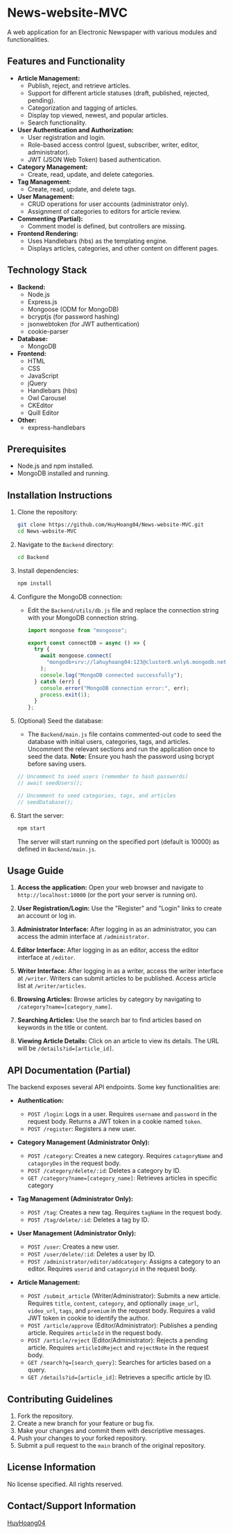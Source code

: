 # News-website-MVC

A web application for an Electronic Newspaper with various modules and functionalities.

## Features and Functionality

*   **Article Management:**
    *   Publish, reject, and retrieve articles.
    *   Support for different article statuses (draft, published, rejected, pending).
    *   Categorization and tagging of articles.
    *   Display top viewed, newest, and popular articles.
    *   Search functionality.
*   **User Authentication and Authorization:**
    *   User registration and login.
    *   Role-based access control (guest, subscriber, writer, editor, administrator).
    *   JWT (JSON Web Token) based authentication.
*   **Category Management:**
    *   Create, read, update, and delete categories.
*   **Tag Management:**
    *   Create, read, update, and delete tags.
*   **User Management:**
    *   CRUD operations for user accounts (administrator only).
    *   Assignment of categories to editors for article review.
*   **Commenting (Partial):**
    *   Comment model is defined, but controllers are missing.
*   **Frontend Rendering:**
    *   Uses Handlebars (hbs) as the templating engine.
    *   Displays articles, categories, and other content on different pages.

## Technology Stack

*   **Backend:**
    *   Node.js
    *   Express.js
    *   Mongoose (ODM for MongoDB)
    *   bcryptjs (for password hashing)
    *   jsonwebtoken (for JWT authentication)
    *   cookie-parser
*   **Database:**
    *   MongoDB
*   **Frontend:**
    *   HTML
    *   CSS
    *   JavaScript
    *   jQuery
    *   Handlebars (hbs)
    *   Owl Carousel
    *   CKEditor
    *   Quill Editor
*   **Other:**
    *   express-handlebars

## Prerequisites

*   Node.js and npm installed.
*   MongoDB installed and running.

## Installation Instructions

1.  Clone the repository:

    ```bash
    git clone https://github.com/HuyHoang04/News-website-MVC.git
    cd News-website-MVC
    ```

2.  Navigate to the `Backend` directory:

    ```bash
    cd Backend
    ```

3.  Install dependencies:

    ```bash
    npm install
    ```

4.  Configure the MongoDB connection:

    *   Edit the `Backend/utils/db.js` file and replace the connection string with your MongoDB connection string.

        ```javascript
        import mongoose from "mongoose";

        export const connectDB = async () => {
          try {
            await mongoose.connect(
              "mongodb+srv://lahuyhoang04:123@cluster0.wnly6.mongodb.net/?retryWrites=true&w=majority&appName=Cluster0" // Replace with your connection string
            );
            console.log("MongoDB connected successfully");
          } catch (err) {
            console.error("MongoDB connection error:", err);
            process.exit(1);
          }
        };
        ```

5.  (Optional) Seed the database:

    *   The `Backend/main.js` file contains commented-out code to seed the database with initial users, categories, tags, and articles.  Uncomment the relevant sections and run the application once to seed the data.  **Note:** Ensure you hash the password using bcrypt before saving users.

    ```javascript
    // Uncomment to seed users (remember to hash passwords)
    // await seedUsers();

    // Uncomment to seed categories, tags, and articles
    // seedDatabase();
    ```

6.  Start the server:

    ```bash
    npm start
    ```

    The server will start running on the specified port (default is 10000) as defined in `Backend/main.js`.

## Usage Guide

1.  **Access the application:** Open your web browser and navigate to `http://localhost:10000` (or the port your server is running on).

2.  **User Registration/Login:**  Use the "Register" and "Login" links to create an account or log in.

3.  **Administrator Interface:**  After logging in as an administrator, you can access the admin interface at `/administrator`.

4.  **Editor Interface:** After logging in as an editor, access the editor interface at `/editor`.

5.  **Writer Interface:**  After logging in as a writer, access the writer interface at `/writer`. Writers can submit articles to be published. Access article list at `/writer/articles`.

6.  **Browsing Articles:**  Browse articles by category by navigating to `/category?name=[category_name]`.

7.  **Searching Articles:**  Use the search bar to find articles based on keywords in the title or content.

8.  **Viewing Article Details:** Click on an article to view its details. The URL will be `/details?id=[article_id]`.

## API Documentation (Partial)

The backend exposes several API endpoints. Some key functionalities are:

*   **Authentication:**
    *   `POST /login`: Logs in a user.  Requires `username` and `password` in the request body. Returns a JWT token in a cookie named `token`.
    *   `POST /register`: Registers a new user.

*   **Category Management (Administrator Only):**
    *   `POST /category`: Creates a new category. Requires `catagoryName` and `catagoryDes` in the request body.
    *   `POST /category/delete/:id`: Deletes a category by ID.
    *   `GET /category?name=[category_name]`: Retrieves articles in specific category

*   **Tag Management (Administrator Only):**
    *   `POST /tag`: Creates a new tag. Requires `tagName` in the request body.
    *   `POST /tag/delete/:id`: Deletes a tag by ID.

*   **User Management (Administrator Only):**
    *   `POST /user`: Creates a new user.
    *   `POST /user/delete/:id`: Deletes a user by ID.
    *    `POST /administrator/editor/addcategory`: Assigns a category to an editor. Requires `userid` and `catagoryid` in the request body.

*   **Article Management:**
    *   `POST /submit_article` (Writer/Administrator): Submits a new article.  Requires `title`, `content`, `category`, and optionally `image_url`, `video_url`, `tags`, and `premium` in the request body. Requires a valid JWT token in cookie to identify the author.
    *   `POST /article/approve` (Editor/Administrator): Publishes a pending article. Requires `articleId` in the request body.
    *   `POST /article/reject` (Editor/Administrator): Rejects a pending article. Requires `articleIdReject` and `rejectNote` in the request body.
    *   `GET /search?q=[search_query]`: Searches for articles based on a query.
    *   `GET /details?id=[article_id]`: Retrieves a specific article by ID.

## Contributing Guidelines

1.  Fork the repository.
2.  Create a new branch for your feature or bug fix.
3.  Make your changes and commit them with descriptive messages.
4.  Push your changes to your forked repository.
5.  Submit a pull request to the `main` branch of the original repository.

## License Information

No license specified. All rights reserved.

## Contact/Support Information

[HuyHoang04](https://github.com/HuyHoang04)